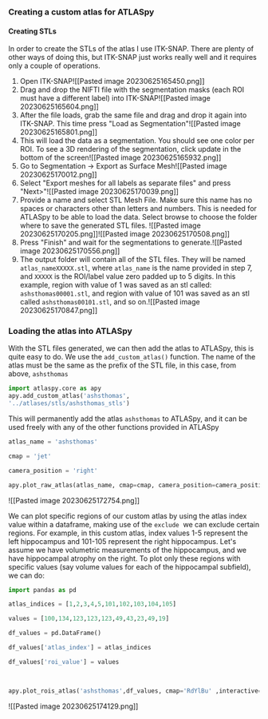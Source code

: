 ### Creating a custom atlas for ATLASpy

#### Creating STLs 

In order to create the STLs of the atlas I use ITK-SNAP. There are plenty of other ways of doing this, but ITK-SNAP just works really well and it requires only a couple of operations.

1. Open ITK-SNAP![[Pasted image 20230625165450.png]]
2. Drag and drop the NIFTI file with the segmentation masks (each ROI must have a different label) into ITK-SNAP![[Pasted image 20230625165604.png]]
3. After the file loads, grab the same file and drag and drop it again into ITK-SNAP. This time press "Load as Segmentation"![[Pasted image 20230625165801.png]]
4. This will load the data as a segmentation. You should see one color per ROI. To see a 3D rendering of the segmentation, click update in the bottom of the screen![[Pasted image 20230625165932.png]]
5. Go to Segmentation -> Export as Surface Mesh![[Pasted image 20230625170012.png]]
6. Select "Export meshes for all labels as separate files" and press "Next>"![[Pasted image 20230625170039.png]]
7. Provide a name and select STL Mesh File. Make sure this name has no spaces or characters other than letters and numbers. This is needed for ATLASpy to be able to load the data. Select browse to choose the folder where to save the generated STL files. ![[Pasted image 20230625170205.png]]![[Pasted image 20230625170508.png]]
8. Press "Finish" and wait for the segmentations to generate.![[Pasted image 20230625170556.png]]
9. The output folder will contain all of the STL files. They will be named `atlas_nameXXXXX.stl`, where `atlas_name` is the name provided in step 7, and `XXXXX` is the ROI/label value zero padded up to 5 digits. In this example, region with value of 1 was saved as an stl called: `ashsthomas00001.stl`, and region with value of 101 was saved as an stl called `ashsthomas00101.stl`, and so on.![[Pasted image 20230625170847.png]]

### Loading the atlas into ATLASpy

With the STL files generated, we can then add the atlas to ATLASpy, this is quite easy to do. We use the `add_custom_atlas()` function. The name of the atlas must be the same as the prefix of the STL file, in this case, from above, `ashsthomas`

```python
import atlaspy.core as apy
apy.add_custom_atlas('ashsthomas',
'../atlases/stls/ashsthomas_stls')
```

This will permanently add the atlas `ashsthomas` to ATLASpy, and it can be used freely with any of the other functions provided in ATLASpy

```python
atlas_name = 'ashsthomas'

cmap = 'jet'

camera_position = 'right'

apy.plot_raw_atlas(atlas_name, cmap=cmap, camera_position=camera_position, interactive=True)
```

![[Pasted image 20230625172754.png]]

We can plot specific regions of our custom atlas by using the atlas index value within a dataframe, making use of the `exclude`  we can exclude certain regions. For example, in this custom atlas, index values 1-5 represent the left hippocampus and 101-105 represent the right hippocampus. Let's assume we have volumetric measurements of the hippocampus, and we have hippocampal atrophy on the right. To plot only these regions with specific values (say volume values for each of the hippocampal subfield), we can do:

```python
import pandas as pd

atlas_indices = [1,2,3,4,5,101,102,103,104,105]

values = [100,134,123,123,123,49,43,23,49,19]

df_values = pd.DataFrame()

df_values['atlas_index'] = atlas_indices

df_values['roi_value'] = values

  

apy.plot_rois_atlas('ashsthomas',df_values, cmap='RdYlBu' ,interactive=True)
```
![[Pasted image 20230625174129.png]]